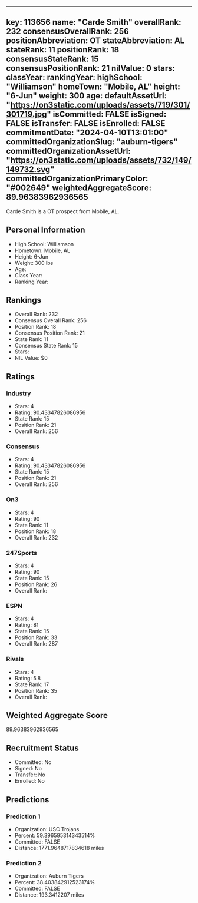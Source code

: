 ---
  key: 113656
  name: "Carde Smith"
  overallRank: 232
  consensusOverallRank: 256
  positionAbbreviation: OT
  stateAbbreviation: AL
  stateRank: 11
  positionRank: 18
  consensusStateRank: 15
  consensusPositionRank: 21
  nilValue: 0
  stars: 
  classYear: 
  rankingYear: 
  highSchool: "Williamson"
  homeTown: "Mobile, AL"
  height: "6-Jun"
  weight: 300
  age: 
  defaultAssetUrl: "https://on3static.com/uploads/assets/719/301/301719.jpg"
  isCommitted: FALSE
  isSigned: FALSE
  isTransfer: FALSE
  isEnrolled: FALSE
  commitmentDate: "2024-04-10T13:01:00"
  committedOrganizationSlug: "auburn-tigers"
  committedOrganizationAssetUrl: "https://on3static.com/uploads/assets/732/149/149732.svg"
  committedOrganizationPrimaryColor: "#002649"
  weightedAggregateScore: 89.96383962936565
  ---
  
  Carde Smith is a OT prospect from Mobile, AL.
  
  ## Personal Information
  - High School: Williamson
  - Hometown: Mobile, AL
  - Height: 6-Jun
  - Weight: 300 lbs
  - Age: 
  - Class Year: 
  - Ranking Year: 
  
  ## Rankings
  - Overall Rank: 232
  - Consensus Overall Rank: 256
  - Position Rank: 18
  - Consensus Position Rank: 21
  - State Rank: 11
  - Consensus State Rank: 15
  - Stars: 
  - NIL Value: $0
  
  ## Ratings
  
  ### Industry
  - Stars: 4
  - Rating: 90.43347826086956
  - State Rank: 15
  - Position Rank: 21
  - Overall Rank: 256
  
  ### Consensus
  - Stars: 4
  - Rating: 90.43347826086956
  - State Rank: 15
  - Position Rank: 21
  - Overall Rank: 256
  
  ### On3
  - Stars: 4
  - Rating: 90
  - State Rank: 11
  - Position Rank: 18
  - Overall Rank: 232
  
  ### 247Sports
  - Stars: 4
  - Rating: 90
  - State Rank: 15
  - Position Rank: 26
  - Overall Rank: 
  
  ### ESPN
  - Stars: 4
  - Rating: 81
  - State Rank: 15
  - Position Rank: 33
  - Overall Rank: 287
  
  ### Rivals
  - Stars: 4
  - Rating: 5.8
  - State Rank: 17
  - Position Rank: 35
  - Overall Rank: 
  
  ## Weighted Aggregate Score
  89.96383962936565
  
  ## Recruitment Status
  - Committed: No
  - Signed: No
  - Transfer: No
  - Enrolled: No
  
  
  
  ## Predictions
  
  ### Prediction 1
  - Organization: USC Trojans
  - Percent: 59.396595314343514%
  - Committed: FALSE
  - Distance: 1771.9648717834618 miles
  
  ### Prediction 2
  - Organization: Auburn Tigers
  - Percent: 38.403842912523174%
  - Committed: FALSE
  - Distance: 193.3412207 miles
  